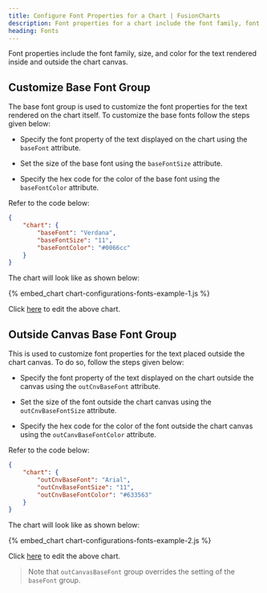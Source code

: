 ```yaml
---
title: Configure Font Properties for a Chart | FusionCharts
description: Font properties for a chart include the font family, font size, and font color for the text rendered inside and outside the chart canvas.
heading: Fonts
---
```


Font properties include the font family, size, and color for the text rendered inside and outside the chart canvas. 

## Customize Base Font Group

The base font group is used to customize the font properties for the text rendered on the chart itself. To customize the base fonts follow the steps given below:

* Specify the font property of the text displayed on the chart using the `baseFont` attribute.

* Set the size of the base font using the `baseFontSize` attribute.

* Specify the hex code for the color of the base font using the `baseFontColor` attribute.

Refer to the code below:

```json
{
    "chart": {
        "baseFont": "Verdana",
        "baseFontSize": "11",
        "baseFontColor": "#0066cc"
    }
}
```

The chart will look like as shown below:

{% embed_chart chart-configurations-fonts-example-1.js %}

Click [here](http://jsfiddle.net/fusioncharts/fyczLffy/ "@@open-newtab") to edit the above chart.

## Outside Canvas Base Font Group

This is used to customize font properties for the text placed outside the chart canvas. To do so, follow the steps given below:

* Specify the font property of the text displayed on the chart outside the canvas using the `outCnvBaseFont` attribute.

* Set the size of the font outside the chart canvas using the `outCnvBaseFontSize` attribute.

* Specify the hex code for the color of the font outside the chart canvas using the `outCanvBaseFontColor` attribute.

Refer to the code below:

```json
{
    "chart": {
        "outCnvBaseFont": "Arial",
        "outCnvBaseFontSize": "11",
        "outCnvBaseFontColor": "#633563"
    }
}
```
The chart will look like as shown below:

{% embed_chart chart-configurations-fonts-example-2.js %}

Click [here](http://jsfiddle.net/fusioncharts/61h06pfo/ "@@open-newtab") to edit the above chart.

> Note that `outCanvasBaseFont` group overrides the setting of the `baseFont` group.